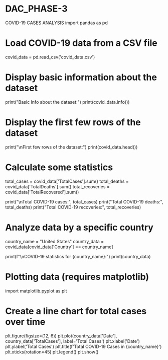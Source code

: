 # DAC_PHASE-3
COVID-19 CASES ANALYSIS
import pandas as pd

# Load COVID-19 data from a CSV file
covid_data = pd.read_csv('covid_data.csv')

# Display basic information about the dataset
print("Basic Info about the dataset:")
print(covid_data.info())

# Display the first few rows of the dataset
print("\nFirst few rows of the dataset:")
print(covid_data.head())

# Calculate some statistics
total_cases = covid_data['TotalCases'].sum()
total_deaths = covid_data['TotalDeaths'].sum()
total_recoveries = covid_data['TotalRecovered'].sum()

print("\nTotal COVID-19 cases:", total_cases)
print("Total COVID-19 deaths:", total_deaths)
print("Total COVID-19 recoveries:", total_recoveries)

# Analyze data by a specific country
country_name = "United States"
country_data = covid_data[covid_data['Country'] == country_name]

print(f"\nCOVID-19 statistics for {country_name}:")
print(country_data)

# Plotting data (requires matplotlib)
import matplotlib.pyplot as plt

# Create a line chart for total cases over time
plt.figure(figsize=(12, 6))
plt.plot(country_data['Date'], country_data['TotalCases'], label='Total Cases')
plt.xlabel('Date')
plt.ylabel('Total Cases')
plt.title(f'Total COVID-19 Cases in {country_name}')
plt.xticks(rotation=45)
plt.legend()
plt.show()
